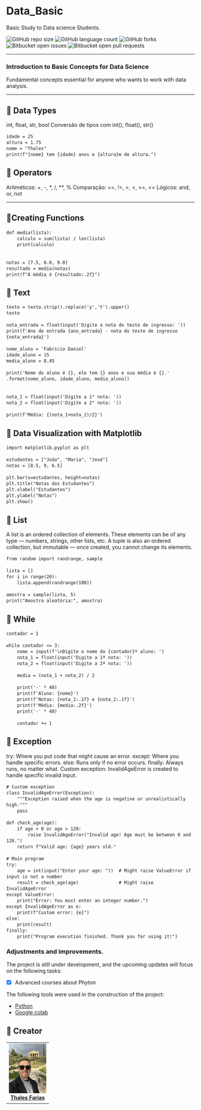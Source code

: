 # Data_Basic
Basic Study to Data science Students.


![GitHub repo size](https://img.shields.io/github/repo-size/iuricode/README-template?style=for-the-badge)
![GitHub language count](https://img.shields.io/github/languages/count/iuricode/README-template?style=for-the-badge)
![GitHub forks](https://img.shields.io/github/forks/iuricode/README-template?style=for-the-badge)
![Bitbucket open issues](https://img.shields.io/bitbucket/issues/iuricode/README-template?style=for-the-badge)
![Bitbucket open pull requests](https://img.shields.io/bitbucket/pr-raw/iuricode/README-template?style=for-the-badge)

---

### Introduction to Basic Concepts for Data Science 
Fundamental concepts essential for anyone who wants to work with data analysis.

---


🔹 Data Types
---
int, float, str, bool
Conversão de tipos com int(), float(), str()

```
idade = 25
altura = 1.75
nome = "Thales"
print(f"{nome} tem {idade} anos e {altura}m de altura.")
```
🔹 Operators
---

Aritméticos: +, -, *, /, **, %
Comparação: ==, !=, >, <, >=, <=
Lógicos: and, or, not

---
🔹Creating Functions
---
```
def media(lista):
    calculo = sum(lista) / len(lista)
    print(calculo)


notas = [7.5, 8.0, 9.0]
resultado = media(notas)
print(f"A média é {resultado:.2f}")

```
🔹 Text
---
```
texto = texto.strip().replace('y','t').upper()
texto

nota_entrada = float(input('Digite a nota do teste de ingresso: '))
print(f'Ano de entrada {ano_entrada} - nota do teste de ingresso {nota_entrada}')

nome_aluno = 'Fabricio Daniel'
idade_aluno = 15
media_aluno = 8.45

print('Nome do aluno é {}, ele tem {} anos e sua média é {}.' .format(nome_aluno, idade_aluno, media_aluno))


nota_1 = float(input('Digite a 1° nota: '))
nota_2 = float(input('Digite a 2° nota: '))

print(f'Média: {(nota_1+nota_2)/2}')
```
🔹 Data Visualization with Matplotlib
---
```
import matplotlib.pyplot as plt

estudantes = ["João", "Maria", "José"]
notas = [8.5, 9, 6.5]

plt.bar(x=estudantes, height=notas)
plt.title("Notas dos Estudantes")
plt.xlabel("Estudantes")
plt.ylabel("Notas")
plt.show()
```

🔹 List
---
A list is an ordered collection of elements. These elements can be of any type — numbers, strings, other lists, etc.
A tuple is also an ordered collection, but immutable — once created, you cannot change its elements.
```
from random import randrange, sample

lista = []
for i in range(20):
    lista.append(randrange(100))

amostra = sample(lista, 5)
print("Amostra aleatória:", amostra)
```

🔹 While
---
```
contador = 1

while contador <= 3:
    nome = input(f'\nDigite o nome do {contador}º aluno: ')
    nota_1 = float(input('Digite a 1ª nota: '))
    nota_2 = float(input('Digite a 2ª nota: '))

    media = (nota_1 + nota_2) / 2

    print('-' * 40)
    print(f'Aluno: {nome}')
    print(f'Notas: {nota_1:.1f} e {nota_2:.1f}')
    print(f'Média: {media:.2f}')
    print('-' * 40)

    contador += 1
```
🔹 Exception
---
try: Where you put code that might cause an error.
except: Where you handle specific errors.
else: Runs only if no error occurs.
finally: Always runs, no matter what.
Custom exception: InvalidAgeError is created to handle specific invalid input.
```
# Custom exception
class InvalidAgeError(Exception):
    """Exception raised when the age is negative or unrealistically high."""
    pass

def check_age(age):
    if age < 0 or age > 120:
        raise InvalidAgeError("Invalid age! Age must be between 0 and 120.")
    return f"Valid age: {age} years old."

# Main program
try:
    age = int(input("Enter your age: "))  # Might raise ValueError if input is not a number
    result = check_age(age)               # Might raise InvalidAgeError
except ValueError:
    print("Error: You must enter an integer number.")
except InvalidAgeError as e:
    print(f"Custom error: {e}")
else:
    print(result)
finally:
    print("Program execution finished. Thank you for using it!")
```

### Adjustments and improvements.

The project is still under development, and the upcoming updates will focus on the following tasks:

- [x] Advanced courses about Phyton

The following tools were used in the construction of the project:

- [Python](<https://www.python.org/doc//>)
- [Google colab](<https://colab.google/>)



## 🤝 Creator

<table>
  <tr>
    <td align="center">
      <a href="#" title="Thales Farias">
        <img src="grecia.jpg" width="100" alt="Foto do Thales Farias no GitHub"/><br>
        <sub>
          <b><a href="https://www.linkedin.com/in/thalesfreirefarias/" target="_blank">Thales Farias</b>
        </sub>
      </a>
    </td>
  </tr>
</table>

